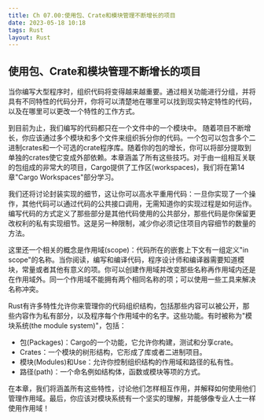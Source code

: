 ```yaml
---
title: Ch 07.00:使用包、Crate和模块管理不断增长的项目
date: 2023-05-18 10:18
tags: Rust
layout: Rust
---
```

## 使用包、Crate和模块管理不断增长的项目

当你编写大型程序时，组织代码将变得越来越重要。通过相关功能进行分组，并将具有不同特性的代码分开，你将可以清楚地在哪里可以找到现实特定特性的代码，以及在哪里可以更改一个特性的工作方式。

到目前为止，我们编写的代码都只在一个文件中的一个模块中。 随着项目不断增长，你应该通过多个模块和多个文件来组织拆分你的代码。一个包可以包含多个二进制crates和一个可选的crate程序库。随着你的包的增长，你可以将部分提取到单独的crates使它变成外部依赖。本章涵盖了所有这些技巧。对于由一组相互关联的包组成的非常大的项目，Cargo提供了工作区(workspaces)，我们将在第14章"Cargo Workspaces"部分学习。

我们还将讨论封装实现的细节，这让你可以高水平重用代码：一旦你实现了一个操作，其他代码可以通过代码的公共接口调用，无需知道你的实现过程是如何运作。编写代码的方式定义了那些部分是其他代码使用的公共部分，那些代码是你保留更改权利的私有实现细节。这是另一种限制，减少你必须记住项目内容细节的数量的方法。

这里还一个相关的概念是作用域(scope)：代码所在的嵌套上下文有一组定义"in scope"的名称。当你阅读，编写和编译代码，程序设计师和编译器需要知道模块，常量或者其他有意义的项。你可以创建作用域并改变那些名称再作用域内还是在作用域外。同一个作用域不能拥有两个相同名称的项；可以使用一些工具来解决名称冲突。

Rust有许多特性允许你来管理你的代码组织结构，包括那些内容可以被公开，那些内容作为私有部分，以及程序每个作用域中的名字。这些功能。有时被称为"模块系统(the module system)"，包括：

* 包(Packages)：Cargo的一个功能，它允许你构建，测试和分享crate。
* Crates：一个模块的树形结构，它形成了库或者二进制项目。
* 模块(Modules)和Use：允许你控制组织结构的作用域和路径的私有性。
* 路径(path)：一个命名例如结构体，函数或模块等项的方式。

在本章，我们将涵盖所有这些特性，讨论他们怎样相互作用，并解释如何使用他们管理作用域。最后，你应该对模块系统有一个坚实的理解，并能够像专业人士一样使用作用域！